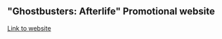 ## "Ghostbusters: Afterlife" Promotional website

[Link to website](https://pavelhancharow.github.io/ghostbusters/)
